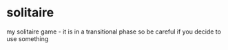 # solitaire
my solitaire game - it is in a transitional phase so be careful if you decide to use something
